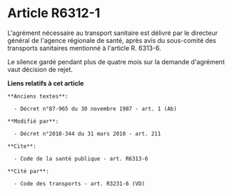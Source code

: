 # Article R6312-1

L'agrément nécessaire au transport sanitaire est délivré par le directeur général de l'agence régionale de santé, après avis
du sous-comité des transports sanitaires mentionné à l'article R. 6313-6. 

Le silence gardé pendant plus de quatre mois sur la demande d'agrément vaut décision de rejet.

**Liens relatifs à cet article**

	**Anciens textes**:

	  - Décret n°87-965 du 30 novembre 1987 - art. 1 (Ab)

	**Modifié par**:

	  - Décret n°2010-344 du 31 mars 2010 - art. 211

	**Cite**:

	  - Code de la santé publique - art. R6313-6

	**Cité par**:

	  - Code des transports - art. R3231-6 (VD)
